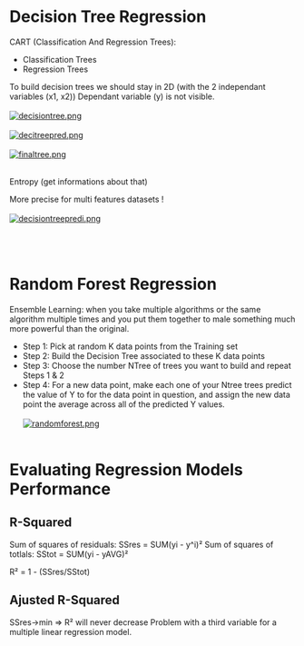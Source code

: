 # Decision Tree Regression

CART (Classification And Regression Trees):
* Classification Trees
* Regression Trees

To build decision trees we should stay in 2D (with the 2 independant variables (x1, x2))
Dependant variable (y) is not visible.<br><br>
[![decisiontree.png](https://i.postimg.cc/Y9vy8j70/decisiontree.png)](https://postimg.cc/HcC2kYV1)<br><br>
[![decitreepred.png](https://i.postimg.cc/fRdNy5y2/decitreepred.png)](https://postimg.cc/ZWJgD8rp)<br><br>
[![finaltree.png](https://i.postimg.cc/SxCBks1H/finaltree.png)](https://postimg.cc/BjZYCq0C)<br><br>

Entropy (get informations about that)

More precise for multi features datasets !<br><br>
[![decisiontreepredi.png](https://i.postimg.cc/7631LvrH/decisiontreepredi.png)](https://postimg.cc/tZgnrMgw)<br><br>
<br><br>

# Random Forest Regression

Ensemble Learning: when you take multiple algorithms or the same algorithm multiple times and you put them together to male something much more powerful than the original.<br>
* Step 1: Pick at random K data points from the Training set
* Step 2: Build the Decision Tree associated to these K data points
* Step 3: Choose the number NTree of trees you want to build and repeat Steps 1 & 2
* Step 4: For a new data point, make each one of your Ntree trees predict the value of Y to for the data point in question, and assign the new data point the average across all of the predicted Y values.
<br><br>
[![randomforest.png](https://i.postimg.cc/4NqrtthY/randomforest.png)](https://postimg.cc/D8Qj3S6h)<br><br>

# Evaluating Regression Models Performance

## R-Squared
Sum of squares of residuals: SSres = SUM(yi - y^i)²
Sum of squares of totlals: SStot = SUM(yi - yAVG)²

R² = 1 - (SSres/SStot)

## Ajusted R-Squared
SSres->min => R² will never decrease
Problem with a third variable for a multiple linear regression model.
